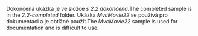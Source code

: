 <span data-ttu-id="f50a6-101">Dokončená ukázka je ve složce *s 2.2 dokončena.*</span><span class="sxs-lookup"><span data-stu-id="f50a6-101">The completed sample is in the *2.2-completed* folder.</span></span> <span data-ttu-id="f50a6-102">Ukázka *MvcMovie22* se používá pro dokumentaci a je obtížné použít.</span><span class="sxs-lookup"><span data-stu-id="f50a6-102">The *MvcMovie22* sample is used for documentation and is difficult to use.</span></span>